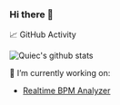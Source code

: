 ### Hi there 👋

📈 GitHub Activity

![Quiec's github stats](https://github-readme-stats.vercel.app/api/top-langs/?username=dlepaux&layout=compact&show_icons=true&theme=dark)

🔭 I’m currently working on:
- [Realtime BPM Analyzer](https://github.com/dlepaux/realtime-bpm-analyzer)
